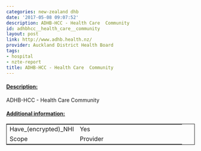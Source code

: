 ```yaml
---
categories: new-zealand dhb
date: '2017-05-08 09:07:52'
description: ADHB-HCC - Health Care  Community
id: adhbhcc__health_care__community
layout: post
link: http://www.adhb.health.nz/
provider: Auckland District Health Board
tags:
- hospital
- nzte-report
title: ADHB-HCC - Health Care  Community
---
```



 <h4> <u>Description:</u> </h4>
ADHB-HCC - Health Care  Community
 <h4> <u>Additional information:</u> </h4>
 <table style="border: 1px solid">
 <tr> <td width="40%">Have_(encrypted)_NHI</td> <td>Yes</td> </tr>
 <tr> <td width="40%">Scope</td> <td>Provider</td> </tr>
 </table>